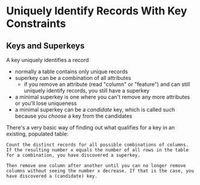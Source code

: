 # Uniquely Identify Records With Key Constraints

## Keys and Superkeys
A key uniquely identifies a record
- normally a table contains only unique records
- superkey can be a combination of all attributes
    - if you remove an attribute (read "column" or "feature") and can still uniquely identify records, you still have a superkey
- a minimal superkey is one where you can't remove any more attributes or you'll lose uniqueness
- a minimal superkey can be a _candidate_ key, which is called such because you _choose_ a key from the candidates

There's a very basic way of finding out what qualifies for a key in an existing, populated table:

    Count the distinct records for all possible combinations of columns. If the resulting number x equals the number of all rows in the table for a combination, you have discovered a superkey.

    Then remove one column after another until you can no longer remove columns without seeing the number x decrease. If that is the case, you have discovered a (candidate) key.
